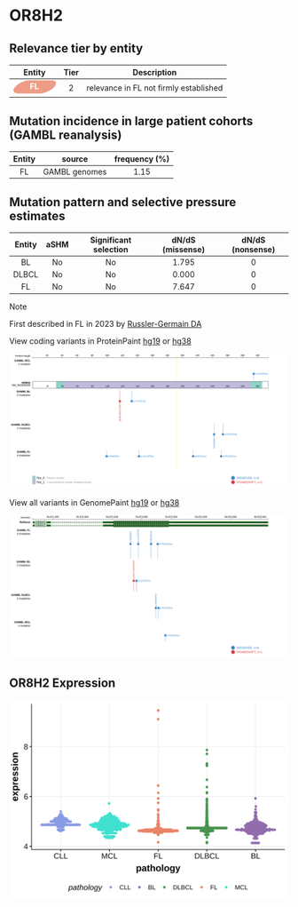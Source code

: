 # OR8H2

## Relevance tier by entity

|Entity|Tier|Description                           |
|:------:|:----:|--------------------------------------|
|![FL](images/icons/FL_tier2.png)    |2   |relevance in FL not firmly established|

## Mutation incidence in large patient cohorts (GAMBL reanalysis)

|Entity|source       |frequency (%)|
|:------:|:-------------:|:-------------:|
|FL    |GAMBL genomes|1.15         |

## Mutation pattern and selective pressure estimates

|Entity|aSHM|Significant selection|dN/dS (missense)|dN/dS (nonsense)|
|:------:|:----:|:---------------------:|:----------------:|:----------------:|
|BL    |No  |No                   |1.795           |0               |
|DLBCL |No  |No                   |0.000           |0               |
|FL    |No  |No                   |7.647           |0               |


> [!NOTE]
> First described in FL in 2023 by [Russler-Germain DA](https://pubmed.ncbi.nlm.nih.gov/37493986)


View coding variants in ProteinPaint [hg19](https://morinlab.github.io/LLMPP/GAMBL/OR8H2_protein.html)  or [hg38](https://morinlab.github.io/LLMPP/GAMBL/OR8H2_protein_hg38.html)

![image](images/proteinpaint/OR8H2_NM_001005200.svg)

View all variants in GenomePaint [hg19](https://morinlab.github.io/LLMPP/GAMBL/OR8H2.html)  or [hg38](https://morinlab.github.io/LLMPP/GAMBL/OR8H2_hg38.html)

![image](images/proteinpaint/OR8H2.svg)
## OR8H2 Expression
![image](images/gene_expression/OR8H2_by_pathology.svg)
<!-- ORIGIN: russler-germainMutationsAssociatedProgression2023a -->
<!-- FL: russler-germainMutationsAssociatedProgression2023a -->
